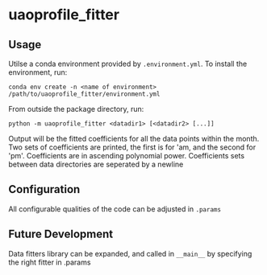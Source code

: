 # uaoprofile_fitter

## Usage

Utilse a conda environment provided by `.environment.yml`. To install the environment, run:
```
conda env create -n <name of environment> /path/to/uaoprofile_fitter/environment.yml
```

From outside the package directory, run:
```
python -m uaoprofile_fitter <datadir1> [<datadir2> [...]]
```

Output will be the fitted coefficients for all the data points within the month.
Two sets of coefficients are printed, the first is for 'am, and the second for 'pm'.
Coefficients are in ascending polynomial power.
Coefficients sets between data directories are seperated by a newline 


## Configuration

All configurable qualities of the code can be adjusted in `.params`

## Future Development

Data fitters library can be expanded, and called in `__main__` by specifying the right fitter in .params